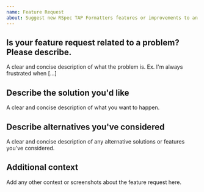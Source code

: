 ```yaml
---
name: Feature Request
about: Suggest new RSpec TAP Formatters features or improvements to an existing features.
---
```


## Is your feature request related to a problem? Please describe.

A clear and concise description of what the problem is. 
Ex. I'm always frustrated when [...]

## Describe the solution you'd like

A clear and concise description of what you want to happen.

## Describe alternatives you've considered

A clear and concise description of any alternative solutions or 
features you've considered.

## Additional context

Add any other context or screenshots about the feature request here.
